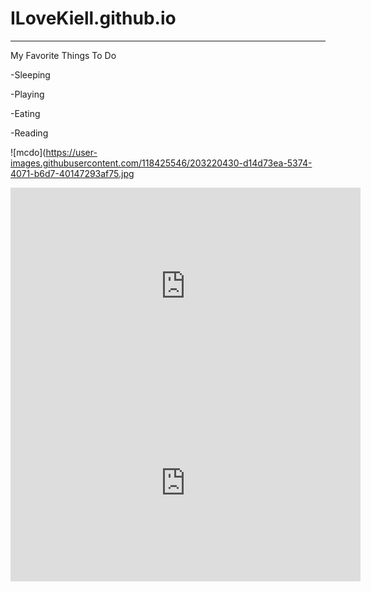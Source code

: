 # ILoveKiell.github.io
----
My Favorite Things To Do

-Sleeping

-Playing

-Eating

-Reading

![mcdo](https://user-images.githubusercontent.com/118425546/203220430-d14d73ea-5374-4071-b6d7-40147293af75.jpg

<iframe width="560" height="315" src="https://www.youtube.com/embed/kX3nB4PpJko" title="YouTube video player" frameborder="0" allow="accelerometer; autoplay; clipboard-write; encrypted-media; gyroscope; picture-in-picture" allowfullscreen></iframe>

<iframe width="560" height="315" src="https://www.youtube.com/embed/HIgvP7B3Hg8" title="YouTube video player" frameborder="0" allow="accelerometer; autoplay; clipboard-write; encrypted-media; gyroscope; picture-in-picture" allowfullscreen></iframe>
